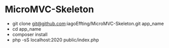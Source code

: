 # MicroMVC-Skeleton
- git clone git@github.com:iagoEffting/MicroMVC-Skeleton.git app_name
- cd app_name
- composer install
- php -sS localhost:2020 public/index.php

